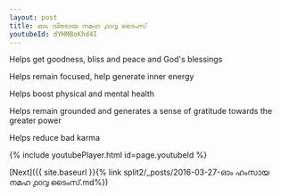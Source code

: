 ```yaml
---
layout: post
title: ഓം വിരടായ നമഹ ൧൦൮ ടൈംസ്
youtubeId: dYHMBoKhd4I
---
```

 
 
Helps get goodness, bliss and peace and God's blessings
 
Helps remain focused, help generate inner energy 
 
Helps boost physical and mental health 
 
Helps remain grounded and generates a sense of gratitude towards the greater power 
 
Helps reduce bad karma
 
 
 
 


{% include youtubePlayer.html id=page.youtubeId %}
 
[Next]({{ site.baseurl }}{% link  split2/_posts/2016-03-27-ഓം ഹംസായ നമഹ ൧൦൮ ടൈംസ്.md%})
 
